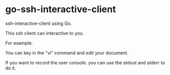 # go-ssh-interactive-client
ssh-interactive-client using Go.

This ssh client can interactive to you.

For example:

You can key in the "vi" command and edit your document.

If you want to record the user console. you can use the stdout and stderr to do it.
